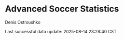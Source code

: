 # Advanced Soccer Statistics
Denis Ostroushko

<!-- gfm -->

Last successful data update: 2025-08-14 23:28:40 CST
